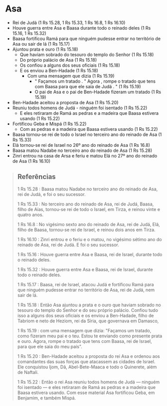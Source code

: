 # Asa
- Rei de Judá (1 Rs 15.28, 1 Rs 15.33, 1 Rs 16.8, 1 Rs 16.10)
- Houve guerra entre Asa e Baasa durante todo o reinado deles (1 Rs 15.16, 1 Rs 15.32)
- Baasa fortificou Ramá para que ninguém pudesse entrar no território de Asa ou sair de lá (1 Rs 15.17)
- Ajuntou prata e ouro (1 Rs 15.18)
  - Que haviam sobrado do tesouro do templo do Senhor (1 Rs 15.18)
  - Do próprio palácio de Asa (1 Rs 15.18)
  - Os confiou a alguns dos seus oficiais (1 Rs 15.18)
  - E os enviou a Ben-Hadade (1 Rs 15.18)
    - Com uma mensagem que dizia (1 Rs 15.19)
      - " Façamos um tratado . " Agora , rompe o tratado que tens com Baasa para que ele saia de Judá . " (1 Rs 15.19)
      - O pai de Asa e o pai de Ben-Hadade fizeram um tratado (1 Rs 15.19)
- Ben-Hadade aceitou a proposta de Asa (1 Rs 15.20)
- Reuniu todos homens de Judá - ninguém foi isentado (1 Rs 15.22)
  - E eles retiraram de Ramá as pedras e a madeira que Baasa estivera usando (1 Rs 15.22)
- Fortificou Geba e Mispá (1 Rs 15.22)
  - Com as pedras e a madeira que Baasa estivera usando (1 Rs 15.22)
- Baasa tornou-se rei de todo o Israel no terceiro ano do reinado de Asa (1 Rs 15.33)
- Elá tornou-se rei de Israel no 26º ano do reinado de Asa (1 Rs 16.8)
- Baasa matou Nadabe no terceiro ano do reinado de Asa (1 Rs 15.28)
- Zinri entrou na casa de Arsa e feriu e matou Elá no 27º ano do reinado de Asa (1 Rs 16.10)

> ## Referências
> 1 Rs 15.28 : Baasa matou Nadabe no terceiro ano do reinado de Asa, rei de Judá, e foi o seu sucessor.
>
> 1 Rs 15.33 : No terceiro ano do reinado de Asa, rei de Judá, Baasa, filho de Aías, tornou-se rei de todo o Israel, em Tirza, e reinou vinte e quatro anos.
>
> 1 Rs 16.8 : No vigésimo sexto ano do reinado de Asa, rei de Judá, Elá, filho de Baasa, tornou-se rei de Israel, e reinou dois anos em Tirza.
>
> 1 Rs 16.10 : Zinri entrou e o feriu e o matou, no vigésimo sétimo ano do reinado de Asa, rei de Judá. E foi o seu sucessor.
>
> 1 Rs 15.16 : Houve guerra entre Asa e Baasa, rei de Israel, durante todo o reinado deles.
>
> 1 Rs 15.32 : Houve guerra entre Asa e Baasa, rei de Israel, durante todo o reinado deles.
>
> 1 Rs 15.17 : Baasa, rei de Israel, atacou Judá e fortificou Ramá para que ninguém pudesse entrar no território de Asa, rei de Judá, nem sair de lá.
>
> 1 Rs 15.18 : Então Asa ajuntou a prata e o ouro que haviam sobrado no tesouro do templo do Senhor e do seu próprio palácio. Confiou tudo isso a alguns dos seus oficiais e os enviou a Ben-Hadade, filho de Tabriom e neto de Heziom, rei da Síria, que governava em Damasco,
>
> 1 Rs 15.19 : com uma mensagem que dizia: "Façamos um tratado, como fizeram meu pai e o teu. Estou te enviando como presente prata e ouro. Agora, rompe o tratado que tens com Baasa, rei de Israel, para que ele saia do meu país".
>
> 1 Rs 15.20 : Ben-Hadade aceitou a proposta do rei Asa e ordenou aos comandantes das suas forças que atacassem as cidades de Israel. Ele conquistou Ijom, Dã, Abel-Bete-Maaca e todo o Quinerete, além de Naftali.
>
> 1 Rs 15.22 : Então o rei Asa reuniu todos homens de Judá — ninguém foi isentado — e eles retiraram de Ramá as pedras e a madeira que Baasa estivera usando. Com esse material Asa fortificou Geba, em Benjamim, e também Mispá.